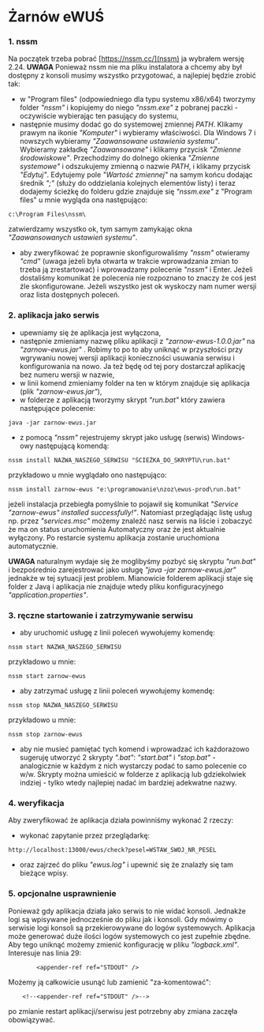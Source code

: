 # Żarnów eWUŚ #

### 1. nssm ###
Na początek trzeba pobrać [https://nssm.cc/](nssm) ja wybrałem wersję 2.24.
**UWAGA** Ponieważ nssm nie ma pliku instalatora a chcemy aby był dostępny z konsoli musimy wszystko przygotować, a najlepiej będzie zrobić tak:

- w "Program files" (odpowiedniego dla typu systemu x86/x64) tworzymy folder _"nssm"_ i kopiujemy do niego _"nssm.exe"_ z pobranej paczki - oczywiście wybierając ten pasujący do systemu,
- następnie musimy dodać go do systemowej zmiennej _PATH_. Klikamy prawym na ikonie _"Komputer"_ i wybieramy właściwości. Dla Windows 7 i nowszych wybieramy _"Zaawansowane ustawienia systemu"_. Wybieramy zakładkę _"Zaawansowane"_ i klikamy przycisk _"Zmienne środowiskowe"_. Przechodzimy do dolnego okienka _"Zmienne systemowe"_ i odszukujemy zmienną o nazwie _PATH_, i klikamy przycisk _"Edytuj"_. Edytujemy pole _"Wartość zmiennej"_ na samym końcu dodając średnik _";"_ (służy do oddzielania kolejnych elementów listy) i teraz dodajemy ścieżkę do folderu gdzie znajduje się _"nssm.exe"_ z "Program files" u mnie wygląda ona następująco:

```
c:\Program Files\nssm\
```

zatwierdzamy wszystko ok, tym samym zamykając okna _"Zaawansowanych ustawień systemu"_.

- aby zweryfikować że poprawnie skonfigurowaliśmy _"nssm"_ otwieramy _"cmd"_ (uwaga jeżeli była otwarta w trakcie wprowadzania zmian to trzeba ją zrestartować) i wprowadzamy polecenie _"nssm"_ i Enter. Jeżeli dostaliśmy komunikat że polecenia nie rozpoznano to znaczy że coś jest źle skonfigurowane. Jeżeli wszystko jest ok wyskoczy nam numer wersji oraz lista dostępnych poleceń.

### 2. aplikacja jako serwis ###
- upewniamy się że aplikacja jest wyłączona,
- następnie zmieniamy nazwę pliku aplikacji z _"zarnow-ewus-1.0.0.jar"_ na _"zarnow-ewus.jar"_ . Robimy to po to aby uniknąć w przyszłości przy wgrywaniu nowej wersji aplikacji konieczności usuwania serwisu i konfigurowania na nowo. Ja też będę od tej pory dostarczał aplikację bez numeru wersji w nazwie,
- w linii komend zmieniamy folder na ten w którym znajduje się aplikacja (plik _"zarnow-ewus.jar"_),
- w folderze z aplikacją tworzymy skrypt _"run.bat"_ który zawiera następujące polecenie:

```
java -jar zarnow-ewus.jar
```

- z pomocą _"nssm"_ rejestrujemy skrypt jako usługę (serwis) Windows-owy następującą komendą:

```
nssm install NAZWA_NASZEGO_SERWISU "ŚCIEŻKA_DO_SKRYPTU\run.bat"
```
przykładowo u mnie wyglądało ono następująco:

```
nssm install zarnow-ewus "e:\programowanie\nzoz\ewus-prod\run.bat"
```

jeżeli instalacja przebiegła pomyślnie to pojawił się komunikat _"Service "zarnow-ewus" installed successfully!"_. Natomiast przeglądając listę usług np. przez _"services.msc"_ możemy znaleźć nasz serwis na liście i zobaczyć że ma on status uruchomienia Automatyczny oraz że jest aktualnie wyłączony. Po restarcie systemu aplikacja zostanie uruchomiona automatycznie.

**UWAGA** naturalnym wydaje się że moglibyśmy pozbyć się skryptu _"run.bat"_ i bezpośrednio zarejestrować jako usługę _"java -jar zarnow-ewus.jar"_ jednakże w tej sytuacji jest problem. Mianowicie folderem aplikacji staje się folder z Javą i aplikacja nie znajduje wtedy pliku konfiguracyjnego _"application.properties"_. 

### 3. ręczne startowanie i zatrzymywanie serwisu ###
- aby uruchomić usługę z linii poleceń wywołujemy komendę:

```
nssm start NAZWA_NASZEGO_SERWISU
```
przykładowo u mnie:

```
nssm start zarnow-ewus
```

- aby zatrzymać usługę z linii poleceń wywołujemy komendę:
```
nssm stop NAZWA_NASZEGO_SERWISU
```
przykładowo u mnie:

```
nssm stop zarnow-ewus
```

- aby nie musieć pamiętać tych komend i wprowadzać ich każdorazowo sugeruję utworzyć 2 skrypty _".bat"_: _"start.bat"_ i _"stop.bat"_ - analogicznie w każdym z nich wystarczy podać to samo polecenie co w/w. Skrypty można umieścić w folderze z aplikacją lub gdziekolwiek indziej - tylko wtedy najlepiej nadać im bardziej adekwatne nazwy.

### 4. weryfikacja ###
Aby zweryfikować że aplikacja działa powinniśmy wykonać 2 rzeczy:

- wykonać zapytanie przez przeglądarkę:

```
http://localhost:13000/ewus/check?pesel=WSTAW_SWOJ_NR_PESEL
```

- oraz zajrzeć do pliku _"ewus.log"_ i upewnić się że znalazły się tam bieżące wpisy.

### 5. opcjonalne usprawnienie ###
Ponieważ gdy aplikacja działa jako serwis to nie widać konsoli. Jednakże logi są wpisywane jednocześnie do pliku jak i konsoli. Gdy mówimy o serwisie logi konsoli są przekierowywane do logów systemowych. Aplikacja może generować duże ilości logów systemowych co jest zupełnie zbędne. Aby tego uniknąć możemy zmienić konfigurację w pliku _"logback.xml"_. Interesuje nas linia 29:

```
        <appender-ref ref="STDOUT" />
```

Możemy ją całkowicie usunąć lub zamienić "za-komentować":

```
	<!--<appender-ref ref="STDOUT" />-->
```

po zmianie restart aplikacji/serwisu jest potrzebny aby zmiana zaczęła obowiązywać.